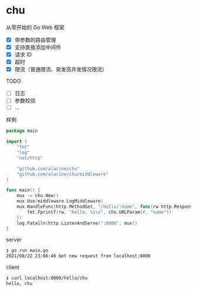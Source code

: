# chu

从零开始的 Go Web 框架

- [x] 带参数的路由管理
- [x] 支持直接添加中间件
- [x] 请求 ID
- [x] 超时
- [x] 限流（普通限流、突发高并发情况限流）

TODO
- [ ] 日志
- [ ] 参数校验
- [ ] ...

样例
```go
package main

import (
	"fmt"
	"log"
	"net/http"

	"github.com/alacine/chu"
	"github.com/alacine/chu/middleware"
)

func main() {
	mux := chu.New()
	mux.Use(middleware.LogMiddleware)
	mux.HandleFunc(http.MethodGet, "/hello/:name", func(rw http.ResponseWriter, r *http.Request) {
		fmt.Fprintf(rw, "hello, %s\n", chu.URLParam(r, "name"))
	})
	log.Fatalln(http.ListenAndServe(":8000", mux))
}
```

server
```bash
❯ go run main.go
2021/08/22 23:06:40 Get new request from localhost:8000
```

client
```bash
❯ curl localhost:8000/hello/chu
hello, chu
```
